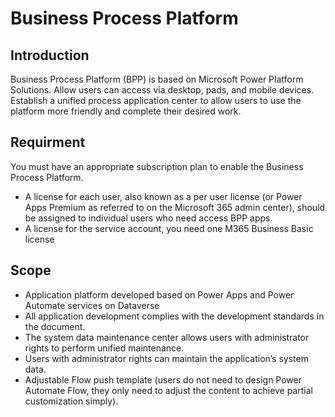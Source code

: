 # Business Process Platform
## Introduction
Business Process Platform (BPP) is based on Microsoft Power Platform Solutions. Allow users can access via desktop, pads, and mobile devices.
Establish a unified process application center to allow users to use the platform more friendly and complete their desired work.

## Requirment
You must have an appropriate subscription plan to enable the Business Process Platform.
- A license for each user, also known as a per user license (or Power Apps Premium as referred to on the Microsoft 365 admin center), should be assigned to individual users who need access BPP apps.
- A license for the service account, you need one M365 Business Basic license

## Scope
- Application platform developed based on Power Apps and Power Automate services on Dataverse 
- All application development complies with the development standards in the document. 
- The system data maintenance center allows users with administrator rights to perform unified maintenance. 
- Users with administrator rights can maintain the application’s system data. 
- Adjustable Flow push template (users do not need to design Power Automate Flow, they only need to adjust the content to achieve partial customization simply).
